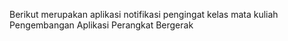 Berikut merupakan aplikasi notifikasi pengingat kelas mata kuliah Pengembangan Aplikasi Perangkat Bergerak
